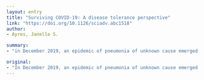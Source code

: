 ```yaml
---
layout: entry
title: "Surviving COVID-19: A disease tolerance perspective"
link: "https://doi.org/10.1126/sciadv.abc1518"
author:
- Ayres, Janelle S.

summary:
- "in December 2019, an epidemic of pneumonia of unknown cause emerged in Wuhan, China. In early January 2020, a virus was sequenced and identified as a novel coronavirus named SARS-CoV-2, the causative agent of COVID-19. By March 2020, the World Health Organization declared the outbreak a pandemic with current numbers reaching over 1 million individuals infected and approximately 75,000 deaths globally."

original:
- "In December 2019, an epidemic of pneumonia of unknown cause emerged in Wuhan, China. In early January 2020, a virus was sequenced and identified as a novel coronavirus named SARS-CoV-2, the causative agent of COVID-19. By March 2020, the World Health Organization (WHO) declared the outbreak a pandemic with current numbers reaching over 1 million individuals infected and approximately 75,000 deaths globally. There has always been a disconnect between our methods for treating infectious diseases and our understanding of the mechanisms that promote the survival of infections (1). This global pandemic has underscored the necessity to understand how it is that we survive infections and why this may be different from the ways we often think about the treatment of infectious diseases."
---
```



